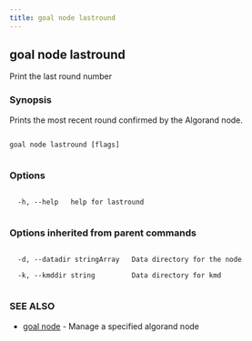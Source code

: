 ```yaml
---
title: goal node lastround
---
```


## goal node lastround



Print the last round number



### Synopsis



Prints the most recent round confirmed by the Algorand node.




```

goal node lastround [flags]


```



### Options




```

  -h, --help   help for lastround


```



### Options inherited from parent commands




```

  -d, --datadir stringArray   Data directory for the node

  -k, --kmddir string         Data directory for kmd


```



### SEE ALSO



* [goal node](../../node/node/)	 - Manage a specified algorand node



